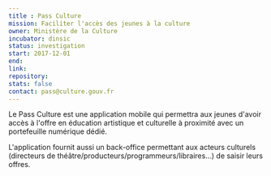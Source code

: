 ```yaml
---
title : Pass Culture
mission: Faciliter l'accès des jeunes à la culture
owner: Ministère de la Culture
incubator: dinsic
status: investigation
start: 2017-12-01
end:
link:
repository:
stats: false
contact: pass@culture.gouv.fr
---
```

Le Pass Culture est une application mobile qui permettra aux jeunes d'avoir accès à l'offre en éducation artistique et culturelle à proximité avec un portefeuille numérique dédié.

L'application fournit aussi un back-office permettant aux acteurs culturels (directeurs de théâtre/producteurs/programmeurs/libraires…) de saisir leurs offres.
